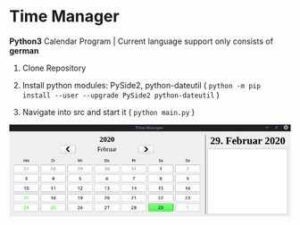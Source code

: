 # Time Manager
**Python3** Calendar Program | Current language support only consists of **german**


1. Clone Repository

2. Install python modules: PySide2, python-dateutil ( ```python -m pip install --user --upgrade PySide2 python-dateutil``` )

3. Navigate into src and start it ( ```python main.py``` )


![](pic.png)
